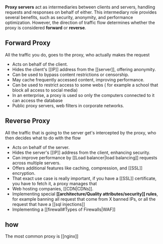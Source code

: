 **Proxy servers** act as intermediaries between clients and servers, handling requests and responses on behalf of either. This intermediary role provides several benefits, such as security, anonymity, and performance optimization. However, the direction of traffic flow determines whether the proxy is considered **forward** or **reverse**.

## Forward Proxy

All the traffic you do, goes to the proxy, who actually makes the request

- Acts on behalf of the client.
- Hides the client's [[IP]] address from the [[server]], offering anonymity.
- Can be used to bypass content restrictions or censorship.
- May cache frequently accessed content, improving performance.
- Can be used to restrict access to some webs ( for example a school that block all access to social media) 
- In an enterprise, a proxy is used so only the computers connected to it can access the database
- Public proxy servers, web filters in corporate networks.

## Reverse Proxy
All the traffic that is going to the server get's intercepted by the proxy, who then decides what to do with the flow

- Acts on behalf of the server.
- Hides the server's [[IP]] address from the client, enhancing security.
- Can improve performance by [[Load balancer|load balancing]] requests across multiple servers.
- Offers additional features like caching, compression, and [[SSL]] encryption.
- That exact use case is really important, if you have a [[SSL]] certificate, you have to fetch it, a proxy manages that 
- Web hosting companies, [[CDN|CDNs]].
- Implementing special **[[architecture/Quality attributes/security]] rules**, for example banning all request that come from X banned IPs, or all the request that have a [[sql injections]]  
- Implementing a [[firewall#Types of Firewalls|WAF]]

## how

The most common proxy is [[nginx]]

